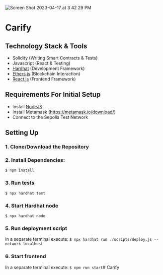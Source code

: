 ![Screen Shot 2023-04-17 at 3 42 29 PM](https://user-images.githubusercontent.com/123268689/232593652-1bff4955-988d-4a94-a69b-24334b3d7b77.png)


# Carify

## Technology Stack & Tools

- Solidity (Writing Smart Contracts & Tests)
- Javascript (React & Testing)
- [Hardhat](https://hardhat.org/) (Development Framework)
- [Ethers.js](https://docs.ethers.io/v5/) (Blockchain Interaction)
- [React.js](https://reactjs.org/) (Frontend Framework)

## Requirements For Initial Setup

- Install [NodeJS](https://nodejs.org/en/)
- Install Metamask (https://metamask.io/download/)
- Connect to the Sepolia Test Network

## Setting Up

### 1. Clone/Download the Repository

### 2. Install Dependencies:

`$ npm install`

### 3. Run tests

`$ npx hardhat test`

### 4. Start Hardhat node

`$ npx hardhat node`

### 5. Run deployment script

In a separate terminal execute:
`$ npx hardhat run ./scripts/deploy.js --network localhost`

### 6. Start frontend

In a separate terminal execute:
`$ npm run start`# Carify
